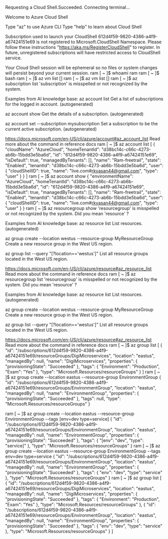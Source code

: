 Requesting a Cloud Shell.Succeeded. 
Connecting terminal...

Welcome to Azure Cloud Shell

Type "az" to use Azure CLI
Type "help" to learn about Cloud Shell

Subscription used to launch your CloudShell 612d4f59-9820-4386-a4f9-a67424151e69 is not registered to Microsoft.CloudShell Namespace. Please follow these instructions "https://aka.ms/RegisterCloudShell" to register. In future, unregistered subscriptions will have restricted access to CloudShell service.

Your Cloud Shell session will be ephemeral so no files or system changes will persist beyond your current session.
ram [ ~ ]$ whoami
ram
ram [ ~ ]$ bash
ram [ ~ ]$ az vm list
[]
ram [ ~ ]$ az vm list
[]
ram [ ~ ]$ az subscription list
'subscription' is misspelled or not recognized by the system.

Examples from AI knowledge base:
az account list
Get a list of subscriptions for the logged in account. (autogenerated)

az account show
Get the details of a subscription. (autogenerated)

az account set --subscription mysubscription
Set a subscription to be the current active subscription. (autogenerated)

https://docs.microsoft.com/en-US/cli/azure/account#az_account_list
Read more about the command in reference docs
ram [ ~ ]$ az account list
[
  {
    "cloudName": "AzureCloud",
    "homeTenantId": "d38bc14c-c66c-4273-ab6b-15bdd3e5ba6d",
    "id": "612d4f59-9820-4386-a4f9-a67424151e69",
    "isDefault": true,
    "managedByTenants": [],
    "name": "Ram-freetrail",
    "state": "Enabled",
    "tenantId": "d38bc14c-c66c-4273-ab6b-15bdd3e5ba6d",
    "user": {
      "cloudShellID": true,
      "name": "live.com#rkyasan44@gmail.com",
      "type": "user"
    }
  }
]
ram [ ~ ]$ az account show
{
  "environmentName": "AzureCloud",
  "homeTenantId": "d38bc14c-c66c-4273-ab6b-15bdd3e5ba6d",
  "id": "612d4f59-9820-4386-a4f9-a67424151e69",
  "isDefault": true,
  "managedByTenants": [],
  "name": "Ram-freetrail",
  "state": "Enabled",
  "tenantId": "d38bc14c-c66c-4273-ab6b-15bdd3e5ba6d",
  "user": {
    "cloudShellID": true,
    "name": "live.com#rkyasan44@gmail.com",
    "type": "user"
  }
}
ram [ ~ ]$ az resourcegroup show
'resourcegroup' is misspelled or not recognized by the system.
Did you mean 'resource' ?

Examples from AI knowledge base:
az resource list
List resources. (autogenerated)

az group create --location westus --resource-group MyResourceGroup
Create a new resource group in the West US region.

az group list --query "[?location=='westus']"
List all resource groups located in the West US region.

https://docs.microsoft.com/en-US/cli/azure/resource#az_resource_list
Read more about the command in reference docs
ram [ ~ ]$ az resourcegroup list
'resourcegroup' is misspelled or not recognized by the system.
Did you mean 'resource' ?

Examples from AI knowledge base:
az resource list
List resources. (autogenerated)

az group create --location westus --resource-group MyResourceGroup
Create a new resource group in the West US region.

az group list --query "[?location=='westus']"
List all resource groups located in the West US region.

https://docs.microsoft.com/en-US/cli/azure/resource#az_resource_list
Read more about the command in reference docs
ram [ ~ ]$ az group list
[
  {
    "id": "/subscriptions/612d4f59-9820-4386-a4f9-a67424151e69/resourceGroups/DigiMicroservices",
    "location": "eastus",
    "managedBy": null,
    "name": "DigiMicroservices",
    "properties": {
      "provisioningState": "Succeeded"
    },
    "tags": {
      "Environment": "Production",
      "Exam": "Yes"
    },
    "type": "Microsoft.Resources/resourceGroups"
  }
]
ram [ ~ ]$ az group create --location eastus --resource-group EnvironmentGroup
{
  "id": "/subscriptions/612d4f59-9820-4386-a4f9-a67424151e69/resourceGroups/EnvironmentGroup",
  "location": "eastus",
  "managedBy": null,
  "name": "EnvironmentGroup",
  "properties": {
    "provisioningState": "Succeeded"
  },
  "tags": null,
  "type": "Microsoft.Resources/resourceGroups"
}


ram [ ~ ]$ az group create --location eastus --resource-group EnvironmentGroup --tags [env=dev type=service]
{
  "id": "/subscriptions/612d4f59-9820-4386-a4f9-a67424151e69/resourceGroups/EnvironmentGroup",
  "location": "eastus",
  "managedBy": null,
  "name": "EnvironmentGroup",
  "properties": {
    "provisioningState": "Succeeded"
  },
  "tags": {
    "[env": "dev",
    "type": "service]"
  },
  "type": "Microsoft.Resources/resourceGroups"
}
ram [ ~ ]$ az group create --location eastus --resource-group EnvironmentGroup --tags env=dev type=service
{
  "id": "/subscriptions/612d4f59-9820-4386-a4f9-a67424151e69/resourceGroups/EnvironmentGroup",
  "location": "eastus",
  "managedBy": null,
  "name": "EnvironmentGroup",
  "properties": {
    "provisioningState": "Succeeded"
  },
  "tags": {
    "env": "dev",
    "type": "service"
  },
  "type": "Microsoft.Resources/resourceGroups"
}
ram [ ~ ]$ az group list
[
  {
    "id": "/subscriptions/612d4f59-9820-4386-a4f9-a67424151e69/resourceGroups/DigiMicroservices",
    "location": "eastus",
    "managedBy": null,
    "name": "DigiMicroservices",
    "properties": {
      "provisioningState": "Succeeded"
    },
    "tags": {
      "Environment": "Production",
      "Exam": "Yes"
    },
    "type": "Microsoft.Resources/resourceGroups"
  },
  {
    "id": "/subscriptions/612d4f59-9820-4386-a4f9-a67424151e69/resourceGroups/EnvironmentGroup",
    "location": "eastus",
    "managedBy": null,
    "name": "EnvironmentGroup",
    "properties": {
      "provisioningState": "Succeeded"
    },
    "tags": {
      "env": "dev",
      "type": "service"
    },
    "type": "Microsoft.Resources/resourceGroups"
  }
]
